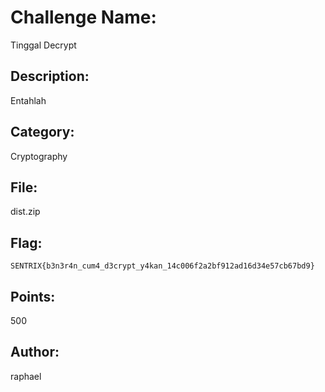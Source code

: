 # Challenge Name:
Tinggal Decrypt

## Description:
Entahlah

## Category:
Cryptography

## File:
dist.zip

## Flag:
`SENTRIX{b3n3r4n_cum4_d3crypt_y4kan_14c006f2a2bf912ad16d34e57cb67bd9}`

## Points:
500

## Author:
raphael
